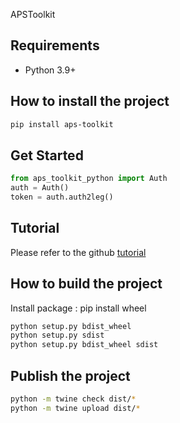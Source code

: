 APSToolkit 

## Requirements

- Python 3.9+


## How to install the project

```bash
pip install aps-toolkit
```

## Get Started

```python
from aps_toolkit_python import Auth
auth = Auth()
token = auth.auth2leg()
```

## Tutorial

Please refer to the github [tutorial](https://github.com/chuongmep/aps-toolkit)

## How to build the project

Install package : pip install wheel

```bash
python setup.py bdist_wheel
python setup.py sdist
python setup.py bdist_wheel sdist
```

## Publish the project

```bash
python -m twine check dist/*
python -m twine upload dist/*
```
